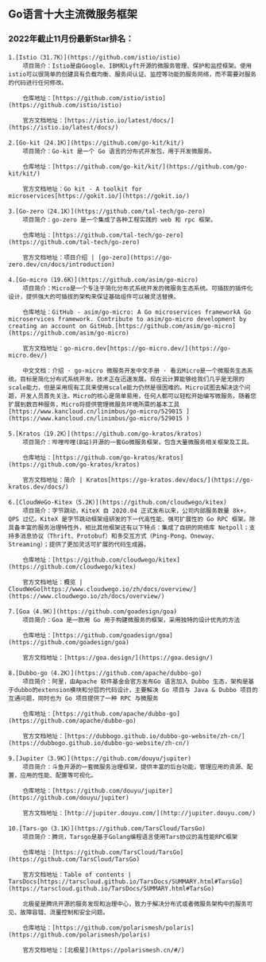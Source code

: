 ## Go语言十大主流微服务框架
### 2022年截止11月份最新Star排名：
    1.[Istio（31.7K）](https://github.com/istio/istio)
        项目简介：Istio是由Google、IBM和Lyft开源的微服务管理、保护和监控框架。使用istio可以很简单的创建具有负载均衡、服务间认证、监控等功能的服务网络，而不需要对服务的代码进行任何修改。

        仓库地址：[https://github.com/istio/istio](https://github.com/istio/istio)

        官方文档地址：[https://istio.io/latest/docs/](https://istio.io/latest/docs/)

    2.[Go-kit（24.1K）](https://github.com/go-kit/kit/)
        项目简介：Go-kit 是一个 Go 语言的分布式开发包，用于开发微服务。

        仓库地址：[https://github.com/go-kit/kit/](https://github.com/go-kit/kit/)

        官方文档地址：Go kit - A toolkit for microservices[https://gokit.io/](https://gokit.io/)

    3.[Go-zero（24.1K）](https://github.com/tal-tech/go-zero)
        项目简介：go-zero 是一个集成了各种工程实践的 web 和 rpc 框架。

        仓库地址：[https://github.com/tal-tech/go-zero](https://github.com/tal-tech/go-zero)

        官方文档地址：项目介绍 | [go-zero](https://go-zero.dev/cn/docs/introduction)

    4.[Go-micro（19.6K）](https://github.com/asim/go-micro)
        项目简介：Micro是一个专注于简化分布式系统开发的微服务生态系统。可插拔的插件化设计，提供强大的可插拔的架构来保证基础组件可以被灵活替换。

        仓库地址：GitHub - asim/go-micro: A Go microservices frameworkA Go microservices framework. Contribute to asim/go-micro development by creating an account on GitHub.[https://github.com/asim/go-micro](https://github.com/asim/go-micro)

        官方文档地址：go-micro.dev[https://go-micro.dev/](https://go-micro.dev/)

        中文文档：介绍 · go-micro 微服务开发中文手册 · 看云Micro是一个微服务生态系统。目标是简化分布式系统开发。技术正在迅速发展。现在云计算能够给我们几乎是无限的scale能力，但是采用现有工具来使用scale能力仍然是很困难的。Micro试图去解决这个问题，开发人员首先关注。Micro的核心是简单易用，任何人都可以轻松开始编写微服务。随着您扩展到数百种服务，Micro将提供管理微服务环境所需的基本工具[https://www.kancloud.cn/linimbus/go-micro/529015 ](https://www.kancloud.cn/linimbus/go-micro/529015 )

    5.[Kratos（19.2K）](https://github.com/go-kratos/kratos)
        项目简介：哔哩哔哩(B站)开源的一套Go微服务框架，包含大量微服务相关框架及工具。

        仓库地址：[https://github.com/go-kratos/kratos](https://github.com/go-kratos/kratos)

        官方文档地址：简介 | Kratos[https://go-kratos.dev/docs/](https://go-kratos.dev/docs/)

    6.[CloudWeGo-Kitex（5.2K）](https://github.com/cloudwego/kitex)
        项目简介：字节跳动，KiteX 自 2020.04 正式发布以来，公司内部服务数量 8k+，QPS 过亿。KiteX 是字节跳动框架组研发的下一代高性能、强可扩展性的 Go RPC 框架。除具备丰富的服务治理特性外，相比其他框架还有以下特点：集成了自研的网络库 Netpoll；支持多消息协议（Thrift、Protobuf）和多交互方式（Ping-Pong、Oneway、 Streaming）；提供了更加灵活可扩展的代码生成器。

        仓库地址：[https://github.com/cloudwego/kitex](https://github.com/cloudwego/kitex)

        官方文档地址：概览 | CloudWeGo[https://www.cloudwego.io/zh/docs/overview/](https://www.cloudwego.io/zh/docs/overview/)

    7.[Goa（4.9K）](https://github.com/goadesign/goa)
        项目简介：Goa 是一款用 Go 用于构建微服务的框架，采用独特的设计优先的方法

        仓库地址：[https://github.com/goadesign/goa](https://github.com/goadesign/goa)

        官方文档地址：[https://goa.design/](https://goa.design/)

    8.[Dubbo-go（4.2K）](https://github.com/apache/dubbo-go)
        项目简介：阿里，由Apache 软件基金会官方发布Go 语言加入 Dubbo 生态，架构是基于dubbo的extension模块和分层的代码设计，主要解决 Go 项目与 Java & Dubbo 项目的互通问题，同时也为 Go 项目提供了一种 RPC 与微服务

        仓库地址：[https://github.com/apache/dubbo-go](https://github.com/apache/dubbo-go)

        官方文档地址：[https://dubbogo.github.io/dubbo-go-website/zh-cn/](https://dubbogo.github.io/dubbo-go-website/zh-cn/)

    9.[Jupiter（3.9K）](https://github.com/douyu/jupiter)
        项目简介：斗鱼开源的一套微服务治理框架，提供丰富的后台功能，管理应用的资源、配置，应用的性能、配置等可视化。

        仓库地址：[https://github.com/douyu/jupiter](https://github.com/douyu/jupiter)

        官方文档地址：[http://jupiter.douyu.com/](http://jupiter.douyu.com/)

    10.[Tars-go（3.1K）](https://github.com/TarsCloud/TarsGo)
        项目简介：腾讯，Tarsgo是基于Golang编程语言使用Tars协议的高性能RPC框架

        仓库地址：[https://github.com/TarsCloud/TarsGo](https://github.com/TarsCloud/TarsGo)

        官方文档地址：Table of contents | TarsDocs[https://tarscloud.github.io/TarsDocs/SUMMARY.html#TarsGo](https://tarscloud.github.io/TarsDocs/SUMMARY.html#TarsGo)
        
        北极星是腾讯开源的服务发现和治理中心，致力于解决分布式或者微服务架构中的服务可见、故障容错、流量控制和安全问题。

        仓库地址：[https://github.com/polarismesh/polaris](https://github.com/polarismesh/polaris)

        官方文档地址：[北极星](https://polarismesh.cn/#/)
